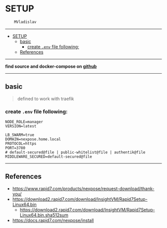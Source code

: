 # SETUP

```sh
    MVladislav
```

---

- [SETUP](#setup)
  - [basic](#basic)
    - [create `.env` file following:](#create-env-file-following)
  - [References](#references)

---

**find source and docker-compose on [github](https://github.com/MVladislav/vm-docker-collection/tree/develop/composer/sec/nexpose)**

---

## basic

> defined to work with traefik

### create `.env` file following:

```env
NODE_ROLE=manager
VERSION=latest

LB_SWARM=true
DOMAIN=nexpose.home.local
PROTOCOL=https
PORT=3780
# default-secured@file | public-whitelist@file | authentik@file
MIDDLEWARE_SECURED=default-secured@file
```

---

## References

- <https://www.rapid7.com/products/nexpose/request-download/thank-you/>
- <https://download2.rapid7.com/download/InsightVM/Rapid7Setup-Linux64.bin>
  - <https://download2.rapid7.com/download/InsightVM/Rapid7Setup-Linux64.bin.sha512sum>
- <https://docs.rapid7.com/nexpose/install>
